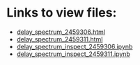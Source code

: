 # Links to view files:

* [delay_spectrum_2459306.html](https://htmlpreview.github.io/?https://github.com/HERA-Team/2021_Interseason_Notebooks/blob/main/delay_spectrum_inspect/delay_spectrum_2459306.html)
* [delay_spectrum_2459311.html](https://htmlpreview.github.io/?https://github.com/HERA-Team/2021_Interseason_Notebooks/blob/main/delay_spectrum_inspect/delay_spectrum_2459311.html)
* [delay_spectrum_inspect_2459306.ipynb](https://nbviewer.jupyter.org/github/HERA-Team/2021_Interseason_Notebooks/blob/main/delay_spectrum_inspect/delay_spectrum_inspect_2459306.ipynb)
* [delay_spectrum_inspect_2459311.ipynb](https://nbviewer.jupyter.org/github/HERA-Team/2021_Interseason_Notebooks/blob/main/delay_spectrum_inspect/delay_spectrum_inspect_2459311.ipynb)